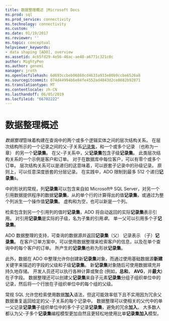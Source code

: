 ```yaml
---
title: 数据整理概述 |Microsoft Docs
ms.prod: sql
ms.prod_service: connectivity
ms.technology: connectivity
ms.custom: ''
ms.date: 01/19/2017
ms.reviewer: ''
ms.topic: conceptual
helpviewer_keywords:
- data shaping [ADO], overview
ms.assetid: 4cb5fd29-4e56-46ac-ae48-a6771c321c0c
author: MightyPen
ms.author: genemi
manager: jroth
ms.openlocfilehash: 6d693ccbeb06860cd4633a933e80b9ccbe6526a8
ms.sourcegitcommit: 074d44994b6e84fe4552ad4843d2ce0882b92871
ms.translationtype: MT
ms.contentlocale: zh-CN
ms.lasthandoff: 06/05/2019
ms.locfileid: "66702222"
---
```

# <a name="data-shaping-overview"></a>数据整理概述
*数据整理*意味着构建在查询中的两个或多个逻辑实体之间的层次结构关系。 在层次结构所示的一个记录之间的父-子关系[记录集](../../../ado/reference/ado-api/recordset-object-ado.md)，和一个或多个记录 （也称为一章） 的另一个**记录集**。 在父-子关系中，父**记录集**包含子级**记录集**。 此类层次结构关系的一个示例是客户和订单。 对于在数据库中每位客户，可以有零个或多个订单。 层次结构关系可以是递归的这意味着，可以嵌套子记录中的孙级记录。 原则上，可以任意深度嵌套的分层记录。 在实践中，ADO 限制到最多 512 个递归**记录集**s。  
  
 中的形状的常规，列**记录集**可以包含来自如 Microsoft® SQL Server，对另一个引用数据提供程序的数据**记录集**，从的单个行的计算得出的值**记录集**，或通过为整个列派生一个操作值**记录集**。 虚构和为空，也可以新是一个列。  
  
 检索包含到另一个引用列的值时**记录集**，ADO 将自动返回的实际**记录集**表示引用。 对引用**记录集**是实际的子级，名为子集的引用*章*。 单一父可以引用多个子**记录集**。  
  
 ADO 数据整理的支持，可查询的数据源并返回**记录集**（父） 记录表示 （子）**记录集**。 在客户订单方案中，可以使用数据整理来检索客户的信息，以及在单个查询中的每个客户的订单。 所产生的**记录集**也称为形状**记录集**。  
  
 此外，数据在 ADO 中整理允许你创建新**记录集**对象，而通过使用基础数据源**新建**关键字来描述的字段的父级和子级**记录集**。 新**记录集**对象随后可使用数据填充并持久地存储。 开发人员还可以执行各种计算或聚合 (例如，**总和**， **AVG**，并**最大**) 在子字段。 数据整理还可以创建父**记录集**来自子元素**记录集**分组子组织单位中的记录，然后将一个行放在子组织单位中的每个组的父级。  
  
 常规 SQL 允许您检索使用数据**加入**语法，但这可能效率低下且不实用因为冗余父数据重复返回给定的父-子关系的每个记录中。 数据整理可以使相关的父代中的单一父记录**记录集**子组织单位中的多个子记录**记录集**，避免的冗余**加入**。 大多数人都认为父-子多个**记录集**编程模型更加自然且更轻松地使用比单**记录集加入**模型。
